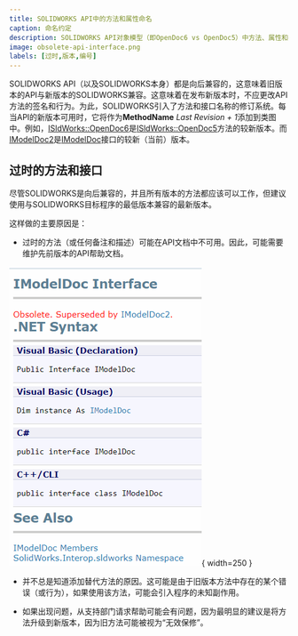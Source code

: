 ```yaml
---
title: SOLIDWORKS API中的方法和属性命名
caption: 命名约定
description: SOLIDWORKS API对象模型（即OpenDoc6 vs OpenDoc5）中方法、属性和接口的命名约定的解释
image: obsolete-api-interface.png
labels: [过时,版本,编号]
---
```


SOLIDWORKS API（以及SOLIDWORKS本身）都是向后兼容的，这意味着旧版本的API与新版本的SOLIDWORKS兼容。这意味着在发布新版本时，不应更改API方法的签名和行为。为此，SOLIDWORKS引入了方法和接口名称的修订系统。每当API的新版本可用时，它将作为**MethodName** *Last Revision + 1*添加到类图中。例如，[ISldWorks::OpenDoc6](https://help.solidworks.com/2018/english/api/sldworksapi/solidworks.interop.sldworks~solidworks.interop.sldworks.isldworks~opendoc6.html)是[ISldWorks::OpenDoc5](https://help.solidworks.com/2018/english/api/sldworksapi/solidworks.interop.sldworks~solidworks.interop.sldworks.isldworks~opendoc5.html)方法的较新版本。而[IModelDoc2](https://help.solidworks.com/2018/english/api/sldworksapi/SolidWorks.Interop.sldworks~SolidWorks.Interop.sldworks.IModelDoc2.html)是[IModelDoc](https://help.solidworks.com/2018/english/api/sldworksapi/SolidWorks.Interop.sldworks~SolidWorks.Interop.sldworks.IModelDoc.html)接口的较新（当前）版本。

## 过时的方法和接口

尽管SOLIDWORKS是向后兼容的，并且所有版本的方法都应该可以工作，但建议使用与SOLIDWORKS目标程序的最低版本兼容的最新版本。

这样做的主要原因是：

* 过时的方法（或任何备注和描述）可能在API文档中不可用。因此，可能需要维护先前版本的API帮助文档。

![过时的IModelDoc API接口](obsolete-api-interface.png){ width=250 }

* 并不总是知道添加替代方法的原因。这可能是由于旧版本方法中存在的某个错误（或行为），如果使用该方法，可能会引入程序的未知副作用。

* 如果出现问题，从支持部门请求帮助可能会有问题，因为最明显的建议是将方法升级到新版本，因为旧方法可能被视为“无效保修”。